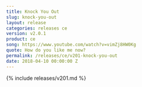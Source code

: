 ```yaml
---
title: Knock You Out 
slug: knock-you-out
layout: release
categories: releases ce
version: v2.0.1
product: ce
song: https://www.youtube.com/watch?v=vimZj8HW0Kg
quote: How do you like me now?
permalink: /releases/ce/v201-knock-you-out
date: 2018-04-10 00:00:00 Z
---
```

{% include releases/v201.md %}
